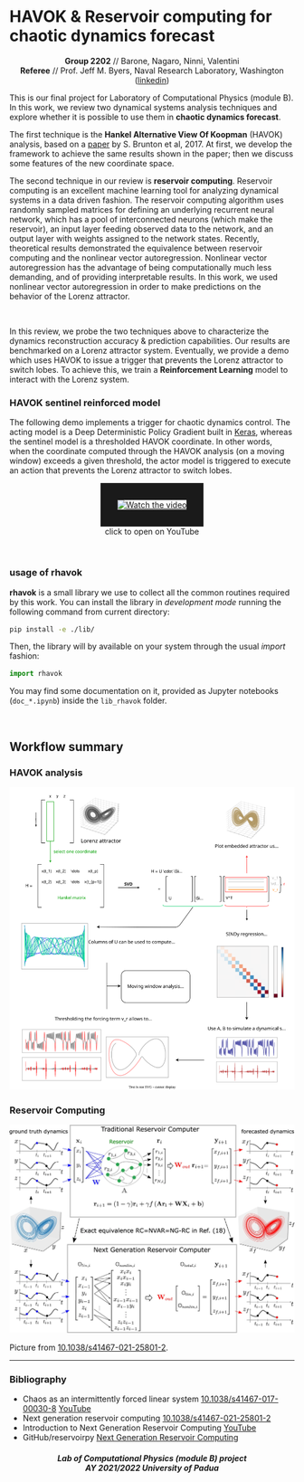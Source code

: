 # HAVOK & Reservoir computing for chaotic dynamics forecast

<p align="center"><b>Group 2202</b> // Barone, Nagaro, Ninni, Valentini<br>
<b>Referee</b> // Prof. Jeff M. Byers, Naval Research Laboratory, Washington (<a href="https://www.linkedin.com/in/jeff-byers-8458969/">linkedin</a>)
</p>

This is our final project for Laboratory of Computational Physics (module B). In this work, we review two dynamical systems analysis techniques and explore whether it is possible to use them in **chaotic dynamics forecast**.

The first technique is the **Hankel Alternative View Of Koopman** (HAVOK) analysis, based on a [paper](https://www.nature.com/articles/s41467-017-00030-8) by S. Brunton et al, 2017. At first, we develop the framework to achieve the same results shown in the paper; then we discuss some features of the new coordinate space.

The second technique in our review is **reservoir computing**. Reservoir computing is an excellent machine learning tool for analyzing dynamical systems in a data driven fashion. The reservoir computing algorithm uses randomly sampled matrices for defining an underlying recurrent neural network, which has a pool of interconnected neurons (which make the reservoir), an input layer feeding observed data to the network, and an output layer with weights assigned to the network states. Recently, theoretical results demonstrated the equivalence between reservoir computing and the nonlinear vector autoregression. Nonlinear vector autoregression has the advantage of being computationally much less demanding, and of providing interpretable results. In this work, we used nonlinear vector autoregression in order to make predictions on the behavior of the Lorenz attractor.

<br>

In this review, we probe the two techniques above to characterize the dynamics reconstruction accuracy & prediction capabilities. Our results are benchmarked on a Lorenz attractor system. Eventually, we provide a demo which uses HAVOK to issue a trigger that prevents the Lorenz attractor to switch lobes. To achieve this, we train a **Reinforcement Learning** model to interact with the Lorenz system.

### HAVOK sentinel reinforced model

The following demo implements a trigger for chaotic dynamics control. The acting model is a Deep Deterministic Policy Gradient built in [Keras](https://keras.io/examples/rl/ddpg_pendulum/), whereas the sentinel model is a thresholded HAVOK coordinate. In other words, when the coordinate computed through the HAVOK analysis (on a moving window) exceeds a given threshold, the actor model is triggered to execute an action that prevents the Lorenz attractor to switch lobes.

<p align="center">
<a href="https://youtu.be/KdFz_q_qo3w" target="_blank">
 <img src="https://i3.ytimg.com/vi/KdFz_q_qo3w/maxresdefault.jpg" alt="Watch the video" width="440"  border="30" />
 <br>
 </a>
 click to open on YouTube
</p>

<br>

### usage of rhavok

**rhavok** is a small library we use to collect all the common routines required by this work. You can install the library in *development mode* running the following command from current directory:
```bash
pip install -e ./lib/
```
Then, the library will by available on your system through the usual *import* fashion:
```python
import rhavok
```
You may find some documentation on it, provided as Jupyter notebooks (`doc_*.ipynb`) inside the `lib_rhavok` folder.

<br>

## Workflow summary

### HAVOK analysis

![workflow_havok](./img/workflow_havok.svg)

### Reservoir Computing

![workflow_reservoir](./img/Gauthier_fig1.webp)

Picture from [10.1038/s41467-021-25801-2](https://doi.org/10.1038/s41467-021-25801-2).

***

### Bibliography

- Chaos as an intermittently forced linear system [10.1038/s41467-017-00030-8](https://www.nature.com/articles/s41467-017-00030-8) [YouTube](https://youtu.be/XHsYx1kpTXg)
- Next generation reservoir computing [10.1038/s41467-021-25801-2](https://www.nature.com/articles/s41467-021-25801-2/)
- Introduction to Next Generation Reservoir Computing [YouTube](https://youtu.be/wbH4En-k5Gs)
- GitHub/reservoirpy [Next Generation Reservoir Computing](https://github.com/reservoirpy/reservoirpy/blob/master/examples/Next%20Generation%20Reservoir%20Computing/NG-RC_Gauthier_et_al_2021.ipynb)

<h5 align="center">Lab of Computational Physics (module B) project<br>AY 2021/2022 University of Padua</h5>

<p align="center">
  <img src="https://user-images.githubusercontent.com/62724611/166108149-7629a341-bbca-4a3e-8195-67f469a0cc08.png" alt="" height="70"/>
  &emsp;
  <img src="https://user-images.githubusercontent.com/62724611/166108076-98afe0b7-802c-4970-a2d5-bbb997da759c.png" alt="" height="70"/>
</p>
